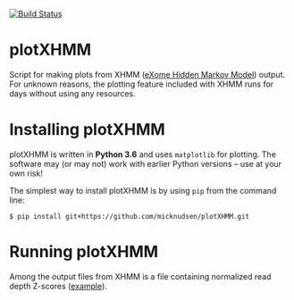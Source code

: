 [![Build Status](https://travis-ci.org/micknudsen/plotXHMM.svg?branch=master)](https://travis-ci.org/micknudsen/plotXHMM)

# plotXHMM
Script for making plots from XHMM ([eXome Hidden Markov Model](https://atgu.mgh.harvard.edu/xhmm/)) output. For unknown reasons, the plotting feature included with XHMM runs for days without using any resources.

# Installing plotXHMM

plotXHMM is written in **Python 3.6** and uses `matplotlib` for plotting. The software may (or may not) work with earlier Python versions – use at your own risk!

The simplest way to install plotXHMM is by using `pip` from the command line:

```
$ pip install git+https://github.com/micknudsen/plotXHMM.git
```

# Running plotXHMM

Among the output files from XHMM is a file containing normalized read depth Z-scores ([example](tests/normalized_zscores.txt)).
